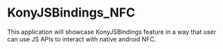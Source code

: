 # KonyJSBindings_NFC
This application will showcase KonyJSBindings feature in a way that user can use JS APIs to interact with native android NFC.
